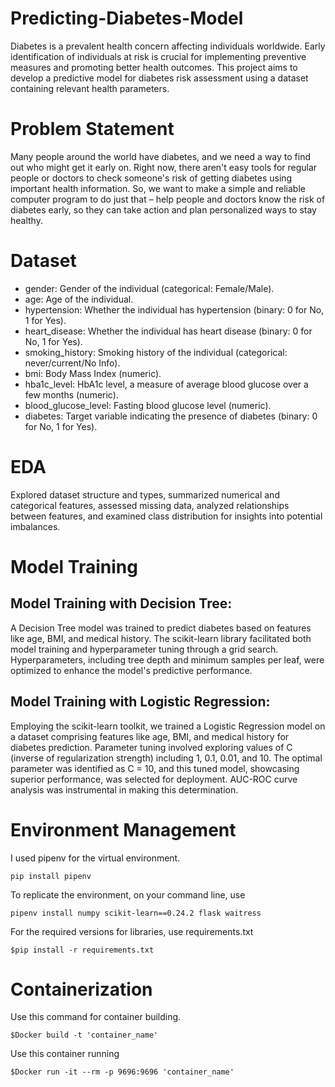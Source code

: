 # Predicting-Diabetes-Model
Diabetes is a prevalent health concern affecting individuals worldwide. Early identification of individuals at risk is crucial for implementing preventive measures and promoting better health outcomes. This project aims to develop a predictive model for diabetes risk assessment using a dataset containing relevant health parameters.

# Problem Statement
Many people around the world have diabetes, and we need a way to find out who might get it early on. Right now, there aren't easy tools for regular people or doctors to check someone's risk of getting diabetes using important health information. So, we want to make a simple and reliable computer program to do just that – help people and doctors know the risk of diabetes early, so they can take action and plan personalized ways to stay healthy.

# Dataset
- gender: Gender of the individual (categorical: Female/Male).
- age: Age of the individual.
- hypertension: Whether the individual has hypertension (binary: 0 for No, 1 for Yes).
- heart_disease: Whether the individual has heart disease (binary: 0 for No, 1 for Yes).
- smoking_history: Smoking history of the individual (categorical: never/current/No Info).
- bmi: Body Mass Index (numeric).
- hba1c_level: HbA1c level, a measure of average blood glucose over a few months (numeric).
- blood_glucose_level: Fasting blood glucose level (numeric).
- diabetes: Target variable indicating the presence of diabetes (binary: 0 for No, 1 for Yes).

# EDA
Explored dataset structure and types, summarized numerical and categorical features, assessed missing data, analyzed relationships between features, and examined class distribution for insights into potential imbalances.

# Model Training

## Model Training with Decision Tree:
A Decision Tree model was trained to predict diabetes based on features like age, BMI, and medical history. The scikit-learn library facilitated both model training and hyperparameter tuning through a grid search. Hyperparameters, including tree depth and minimum samples per leaf, were optimized to enhance the model's predictive performance. 

## Model Training with Logistic Regression:
Employing the scikit-learn toolkit, we trained a Logistic Regression model on a dataset comprising features like age, BMI, and medical history for diabetes prediction. Parameter tuning involved exploring values of C (inverse of regularization strength) including 1, 0.1, 0.01, and 10. The optimal parameter was identified as C = 10, and this tuned model, showcasing superior performance, was selected for deployment. AUC-ROC curve analysis was instrumental in making this determination.


# Environment Management

I used pipenv for the virtual environment. 

```
pip install pipenv
```
To replicate the environment, on your command line, use

```
pipenv install numpy scikit-learn==0.24.2 flask waitress
```

For the required versions for libraries, use requirements.txt

```
$pip install -r requirements.txt 
```

# Containerization

Use this command for container building.

```
$Docker build -t 'container_name'
```

Use this container running

```
$Docker run -it --rm -p 9696:9696 'container_name'
```

